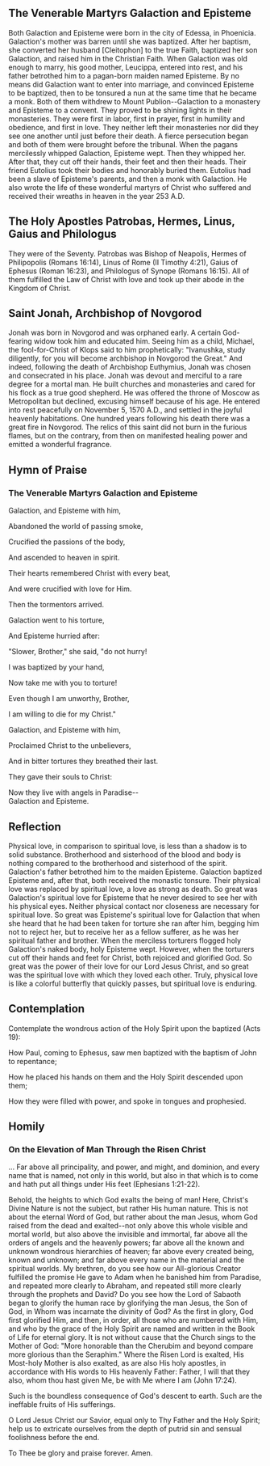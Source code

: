 ## The Venerable Martyrs Galaction and Episteme

Both Galaction and Episteme were born in the city of Edessa, in Phoenicia. Galaction's mother was barren until she was baptized. After her baptism, she converted her husband [Cleitophon] to the true Faith, baptized her son Galaction, and raised him in the Christian Faith. When Galaction was old enough to marry, his good mother, Leucippa, entered into rest, and his father betrothed him to a pagan-born maiden named Episteme. By no means did Galaction want to enter into marriage, and convinced Episteme to be baptized, then to be tonsured a nun at the same time that he became a monk. Both of them withdrew to Mount Publion--Galaction to a monastery and Episteme to a convent. They proved to be shining lights in their monasteries. They were first in labor, first in prayer, first in humility and obedience, and first in love. They neither left their monasteries nor did they see one another until just before their death. A fierce persecution began and both of them were brought before the tribunal. When the pagans mercilessly whipped Galaction, Episteme wept. Then they whipped her. After that, they cut off their hands, their feet and then their heads. Their friend Eutolius took their bodies and honorably buried them. Eutolius had been a slave of Episteme's parents, and then a monk with Galaction. He also wrote the life of these wonderful martyrs of Christ who suffered and received their wreaths in heaven in the year 253 A.D.

  

## The Holy Apostles Patrobas, Hermes, Linus, Gaius and Philologus

They were of the Seventy. Patrobas was Bishop of Neapolis, Hermes of Philipopolis (Romans 16:14), Linus of Rome (II Timothy 4:21), Gaius of Ephesus (Roman 16:23), and Philologus of Synope (Romans 16:15). All of them fulfilled the Law of Christ with love and took up their abode in the Kingdom of Christ.

  

## Saint Jonah, Archbishop of Novgorod

Jonah was born in Novgorod and was orphaned early. A certain God-fearing widow took him and educated him. Seeing him as a child, Michael, the fool-for-Christ of Klops said to him prophetically: "Ivanushka, study diligently, for you will become archbishop in Novgorod the Great." And indeed, following the death of Archbishop Euthymius, Jonah was chosen and consecrated in his place. Jonah was devout and merciful to a rare degree for a mortal man. He built churches and monasteries and cared for his flock as a true good shepherd. He was offered the throne of Moscow as Metropolitan but declined, excusing himself because of his age. He entered into rest peacefully on November 5, 1570 A.D., and settled in the joyful heavenly habitations. One hundred years following his death there was a great fire in Novgorod. The relics of this saint did not burn in the furious flames, but on the contrary, from then on manifested healing power and emitted a wonderful fragrance.

  

## Hymn of Praise

### The Venerable Martyrs Galaction and Episteme

Galaction, and Episteme with him,  

Abandoned the world of passing smoke,  

Crucified the passions of the body,  

And ascended to heaven in spirit.  

Their hearts remembered Christ with every beat,  

And were crucified with love for Him.  

Then the tormentors arrived.  

Galaction went to his torture,  

And Episteme hurried after:  

"Slower, Brother," she said, "do not hurry!  

I was baptized by your hand,  

Now take me with you to torture!  

Even though I am unworthy, Brother,  

I am willing to die for my Christ."  

Galaction, and Episteme with him,  

Proclaimed Christ to the unbelievers,  

And in bitter tortures they breathed their last.  

They gave their souls to Christ:  

Now they live with angels in Paradise--  
Galaction and Episteme.  

  

## Reflection

Physical love, in comparison to spiritual love, is less than a shadow is to solid substance. Brotherhood and sisterhood of the blood and body is nothing compared to the brotherhood and sisterhood of the spirit. Galaction's father betrothed him to the maiden Episteme. Galaction baptized Episteme and, after that, both received the monastic tonsure. Their physical love was replaced by spiritual love, a love as strong as death. So great was Galaction's spiritual love for Episteme that he never desired to see her with his physical eyes. Neither physical contact nor closeness are necessary for spiritual love. So great was Episteme's spiritual love for Galaction that when she heard that he had been taken for torture she ran after him, begging him not to reject her, but to receive her as a fellow sufferer, as he was her spiritual father and brother. When the merciless torturers flogged holy Galaction's naked body, holy Episteme wept. However, when the torturers cut off their hands and feet for Christ, both rejoiced and glorified God. So great was the power of their love for our Lord Jesus Christ, and so great was the spiritual love with which they loved each other. Truly, physical love is like a colorful butterfly that quickly passes, but spiritual love is enduring.

  

## Contemplation

Contemplate the wondrous action of the Holy Spirit upon the baptized (Acts 19):  

How Paul, coming to Ephesus, saw men baptized with the baptism of John to repentance;  

How he placed his hands on them and the Holy Spirit descended upon them;  

How they were filled with power, and spoke in tongues and prophesied.  

  

## Homily

### On the Elevation of Man Through the Risen Christ

… Far above all principality, and power, and might, and dominion, and every name that is named, not only in this world, but also in that which is to come and hath put all things under His feet (Ephesians 1:21-22).  

Behold, the heights to which God exalts the being of man! Here, Christ's Divine Nature is not the subject, but rather His human nature. This is not about the eternal Word of God, but rather about the man Jesus, whom God raised from the dead and exalted--not only above this whole visible and mortal world, but also above the invisible and immortal, far above all the orders of angels and the heavenly powers; far above all the known and unknown wondrous hierarchies of heaven; far above every created being, known and unknown; and far above every name in the material and the spiritual worlds. My brethren, do you see how our All-glorious Creator fulfilled the promise He gave to Adam when he banished him from Paradise, and repeated more clearly to Abraham, and repeated still more clearly through the prophets and David? Do you see how the Lord of Sabaoth began to glorify the human race by glorifying the man Jesus, the Son of God, in Whom was incarnate the divinity of God? As the first in glory, God first glorified Him, and then, in order, all those who are numbered with Him, and who by the grace of the Holy Spirit are named and written in the Book of Life for eternal glory. It is not without cause that the Church sings to the Mother of God: "More honorable than the Cherubim and beyond compare more glorious than the Seraphim." Where the Risen Lord is exalted, His Most-holy Mother is also exalted, as are also His holy apostles, in accordance with His words to His heavenly Father: Father, I will that they also, whom thou hast given Me, be with Me where I am (John 17:24).  

Such is the boundless consequence of God's descent to earth. Such are the ineffable fruits of His sufferings.  

O Lord Jesus Christ our Savior, equal only to Thy Father and the Holy Spirit; help us to extricate ourselves from the depth of putrid sin and sensual foolishness before the end.  

To Thee be glory and praise forever. Amen.  
